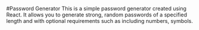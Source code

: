#Password Generator
 This is a simple password generator created using React. It allows you to generate strong, random passwords of a specified length and with optional requirements such as including numbers, symbols.
